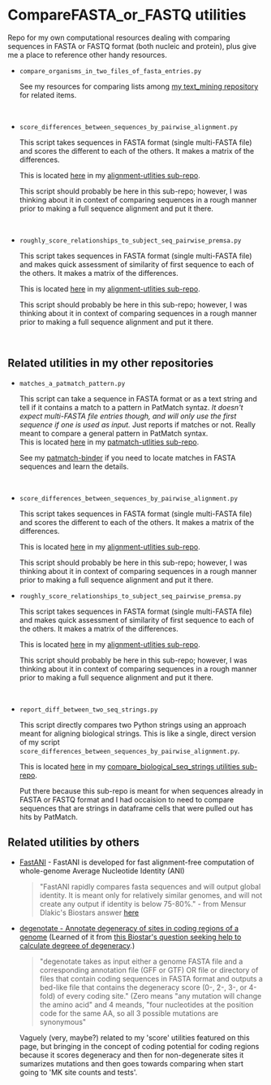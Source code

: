 CompareFASTA_or_FASTQ utilities
===============================

Repo for my own computational resources dealing with comparing sequences in FASTA or FASTQ format (both nucleic and protein), plus give me a place to reference other handy resources.

- `compare_organisms_in_two_files_of_fasta_entries.py`

  See my resources for comparing lists among [my text_mining repository](https://github.com/fomightez/text_mining) for related items.
  
  &nbsp;<p></p>
  
- `score_differences_between_sequences_by_pairwise_alignment.py`

  This script takes sequences in FASTA format (single multi-FASTA file) and scores the different to each of the others. It makes a matrix of the differences.

  This is located [here](https://github.com/fomightez/sequencework/tree/master/alignment-utilities) in my [alignment-utlities sub-repo](https://github.com/fomightez/sequencework/tree/master/alignment-utilities).

  This script should probably be here in this sub-repo; however, I was thinking about it in context of comparing sequences in a rough manner prior to making a full sequence alignment and put it there.

&nbsp;<p></p>

- `roughly_score_relationships_to_subject_seq_pairwise_premsa.py`

  This script takes sequences in FASTA format (single multi-FASTA file) and makes quick assessment of similarity of first sequence to each of the others. It makes a matrix of the differences.

  This is located [here](https://github.com/fomightez/sequencework/tree/master/alignment-utilities) in my [alignment-utlities sub-repo](https://github.com/fomightez/sequencework/tree/master/alignment-utilities).

  This script should probably be here in this sub-repo; however, I was thinking about it in context of comparing sequences in a rough manner prior to making a full sequence alignment and put it there.

&nbsp;<p></p>

Related utilities in my other repositories
------------------------------------------
- `matches_a_patmatch_pattern.py`

  This script can take a sequence in FASTA format or as a text string and tell if it contains a match to a pattern in PatMatch syntaz. *It doesn't expect multi-FASTA file entries though, and will only use the first sequence if one is used as input.* Just reports if matches or not. Really meant to compare a general pattern in PatMatch syntax.  
   This is located [here](https://github.com/fomightez/sequencework/tree/master/patmatch-utilities) in my [patmatch-utlities sub-repo](https://github.com/fomightez/sequencework/tree/master/patmatchutilities).
  
  See my [patmatch-binder](https://github.com/fomightez/patmatch-binder) if you need to locate matches in FASTA sequences and learn the details.

&nbsp;<p></p>

- `score_differences_between_sequences_by_pairwise_alignment.py`

  This script takes sequences in FASTA format (single multi-FASTA file) and scores the different to each of the others. It makes a matrix of the differences.

  This is located [here](https://github.com/fomightez/sequencework/tree/master/alignment-utilities) in my [alignment-utlities sub-repo](https://github.com/fomightez/sequencework/tree/master/alignment-utilities).

  This script should probably be here in this sub-repo; however, I was thinking about it in context of comparing sequences in a rough manner prior to making a full sequence alignment and put it there.


- `roughly_score_relationships_to_subject_seq_pairwise_premsa.py`

  This script takes sequences in FASTA format (single multi-FASTA file) and makes quick assessment of similarity of first sequence to each of the others. It makes a matrix of the differences.

  This is located [here](https://github.com/fomightez/sequencework/tree/master/alignment-utilities) in my [alignment-utlities sub-repo](https://github.com/fomightez/sequencework/tree/master/alignment-utilities).

  This script should probably be here in this sub-repo; however, I was thinking about it in context of comparing sequences in a rough manner prior to making a full sequence alignment and put it there.
  
  &nbsp;<p></p>
  
- `report_diff_between_two_seq_strings.py`

  This script directly compares two Python strings using an approach meant for aligning biological strings. This is like a single, direct version of my script `score_differences_between_sequences_by_pairwise_alignment.py`.
  
  This is located [here](https://github.com/fomightez/sequencework/tree/master/Compare_biological_seq_strings) in my [compare_biological_seq_strings utilities sub-repo](https://github.com/fomightez/sequencework/tree/master/Compare_biological_seq_strings).
  
  Put there because this sub-repo is meant for when sequences already in FASTA or FASTQ format and I had occaision to need to compare sequences that are strings in dataframe cells that were pulled out has hits by PatMatch.
  
  
Related utilities by others
----------------------------

- [FastANI](https://github.com/ParBLiSS/FastANI) - FastANI is developed for fast alignment-free computation of whole-genome Average Nucleotide Identity (ANI)  
   >"FastANI rapidly compares fasta sequences and will output global identity. It is meant only for relatively similar genomes, and will not create any output if identity is below 75-80%." - from Mensur Dlakic's Biostars answer [here](https://www.biostars.org/p/9509271/#9509767)

- [degenotate - Annotate degeneracy of sites in coding regions of a genome](https://github.com/harvardinformatics/degenotate) (Learned of it from [this Biostar's question seeking help to calculate degreee of degeneracy](https://www.biostars.org/p/9594758/#9594839).)
  >"degenotate takes as input either a genome FASTA file and a corresponding annotation file (GFF or GTF) OR file or directory of files that contain coding sequences in FASTA format and outputs a bed-like file that contains the degeneracy score (0-, 2-, 3-, or 4-fold) of every coding site." (Zero means "any mutation will change the amino acid" and 4 meands, "four nucleotides at the position code for the same AA, so all 3 possible mutations are synonymous"  

   Vaguely (very, maybe?) related to my 'score' utilities featured on this page, but bringing in the concept of coding potential for coding regions because it scores degeneracy and then for non-degenerate sites it sumarizes mutations and then goes towards comparing when start going to 'MK site counts and tests'.
